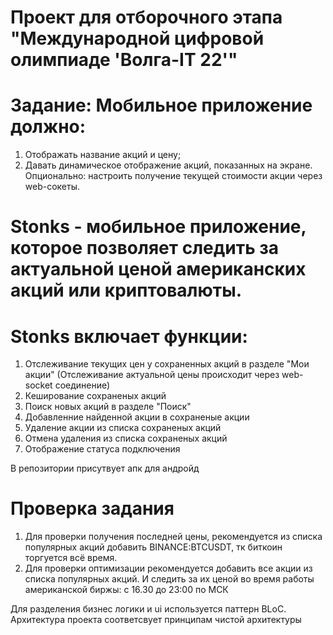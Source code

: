 # Проект для отборочного этапа "Международной цифровой олимпиаде 'Волга-IT 22'"

# Задание: Мобильное приложение должно: 
1. Отображать название акций и цену; 
2. Давать динамическое отображение акций, показанных на экране.
Опционально: настроить получение текущей стоимости акции через web-сокеты.

# Stonks - мобильное приложение, которое позволяет следить за актуальной ценой американских акций или криптовалюты.

# Stonks включает функции: 
1. Отслеживание текущих цен у сохраненных акций в разделе "Мои акции" (Отслеживание актуальной цены происходит через web-socket соединение) 
2. Кеширование сохраненых акций 
3. Поиск новых акций в разделе "Поиск" 
4. Добавленние найденной акции в сохраненые акции 
5. Удаление акции из списка сохраненых акций 
6. Отмена удаления из списка сохраненых акций 
7. Отображение статуса подключения

В репозитории присутвует апк для андройд

# Проверка задания
1. Для проверки получения последней цены, рекомендуется из списка популярных акций добавить BINANCE:BTCUSDT,
тк биткоин торгуется всё время.
2. Для проверки оптимизации рекомендуется добавить все акции из списка популярных акций.
И следить за их ценой во время работы американской биржы: с 16.30 до 23:00 по МСК

Для разделения бизнес логики и  ui используется паттерн BLoC.
Архитектура проекта соответсвует принципам чистой архитектуры
